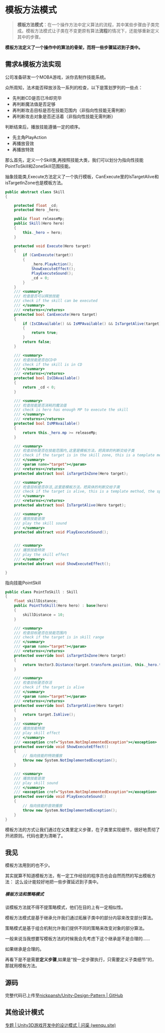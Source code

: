 # 模板方法模式

>**模板方法模式**：在一个操作方法中定义算法的流程，其中某些步骤由子类完成。模板方法模式让子类在不变更原有算法**流程**的情况下，还能够重新定义其中的步骤。

**模板方法定义了一个操作中的算法的骨架，而将一些步骤延迟到子类中。**



## 需求&模板方法实现

公司准备研发一个MOBA游戏，派你去制作技能系统。

众所周知，法术能否释放涉及一系列的检查，以下是策划罗列的一些点：

- 先判断CD是否已冷却完毕
- 再判断魔法值是否足够
- 再判断攻击目标是否在技能范围内（非指向性技能无需判断）
- 再判断攻击对象是否还活着（非指向性技能无需判断）

判断结束后，播放技能遵循一定的顺序。

- 先主角PlayAction
- 再播放音效
- 再播放特效

那么首先，定义一个Skill类,再按照技能大类，我们可以划分为指向性技能PointToSkill和ZoneSkill范围技能。

抽象技能类,Execute方法定义了一个执行模板，CanExecute里的IsTargetAlive和isTargetInZone也是模板方法。

```c#
public abstract class Skill
{

    protected float _cd;
    protected Hero _hero;

    public float releaseMp;
    public Skill(Hero hero)
    {
        this._hero = hero;
    }

    protected void Execute(Hero target)
    {
        if (CanExecute(target))
        {
            _hero.PlayAction();
            ShowExecuteEffect();
            PlayExecuteSound();
            _cd = 0;
        }
    }
    /// <summary>
    /// 检查是否可以释放技能
    /// check if the skill can be executed
    /// </summary>
    /// <returns></returns>
    protected bool CanExecute(Hero target)
    {
        if (IsCDAvailable() && IsMPAvailable() && IsTargetAlive(target) && isTargetInZone(target))
        {
            return true;
        }
        return false;
    }

    /// <summary>
    /// 检查技能是否在CD中
    /// check if the skill is in CD
    /// </summary>
    /// <returns></returns>
    protected bool IsCDAvailable()
    {
        return _cd < 0;
    }

    /// <summary>
    /// 检查技能是否消耗的魔法值
    /// check is hero has enough MP to execute the skill
    /// </summary>
    /// <returns></returns>
    protected bool IsMPAvailable()
    {
        return this._hero.mp >= releaseMp;
    }

    /// <summary>
    /// 检查目标是否在技能范围内,这里是模板方法，把具体的判断交给子类
    /// check if the target is in the skill zone, this is a template method, the specific check is delegated to the child class
    /// </summary>
    /// <param name="target"></param>
    /// <returns></returns>
    protected abstract bool isTargetInZone(Hero target);

    /// <summary>
    /// 检查目标是否存活,这里是模板方法，把具体的判断交给子类
    /// check if the target is alive, this is a template method, the specific check is delegated to the child class
    /// </summary>
    /// <returns></returns>
    protected abstract bool IsTargetAlive(Hero target);

    /// <summary>
    /// 播放技能音效
    /// play the skill sound
    /// </summary>
    protected abstract void PlayExecuteSound();


    /// <summary>
    /// 播放技能特效
    /// play the skill effect
    /// </summary>
    protected abstract void ShowExecuteEffect();

}
```

指向技能PointSkill

```c#
public class PointToSkill : Skill
{
    float skillDistance;
    public PointToSkill(Hero hero) : base(hero)
    {
        skillDistance = 10;
    }

    /// <summary>
    /// 检查目标是否在技能范围内
    /// check if the target is in skill range
    /// </summary>
    /// <param name="target"></param>
    /// <returns></returns>
    protected override bool isTargetInZone(Hero target)
    {
        return Vector3.Distance(target.transform.position, this._hero.transform.position) < skillDistance;
    }

    /// <summary>
    /// 检查目标是否存活
    /// check if the target is alive
    /// </summary>
    /// <param name="target"></param>
    /// <returns></returns>
    protected override bool IsTargetAlive(Hero target)
    {
        return target.IsAlive();
    }
    /// <summary>
    /// 播放技能特效
    /// play skill effect
    /// </summary>
    /// <exception cref="System.NotImplementedException"></exception>
    protected override void ShowExecuteEffect()
    {
        // 指向技能的特效播放
        throw new System.NotImplementedException();
    }

    /// <summary>
    /// 播放技能音效
    /// play skill sound
    /// </summary>
    /// <exception cref="System.NotImplementedException"></exception>
    protected override void PlayExecuteSound()
    {
        // 指向技能的音效播放
        throw new System.NotImplementedException();
    }
}
```



模板方法的方式让我们通过在父类里定义步骤，在子类里实现细节，很好地贯彻了开闭原则。代码也更为清晰了。







## 我见

模板方法用到的也不少。

其实就算不知道模板方法，有一定工作经验的程序员也会自然而然的写出模板方法：
这么设计能较好地把一些步骤延迟到子类中。

##### 模板方法和策略模式

谈模板方法就不得不提策略模式，他们在目的上有一定相似性。

模板方法模式是基于继承允许我们通过拓展子类中的部分内容来改变部分算法。

策略模式是基于组合机制允许我们提供不同的策略来改变对象的部分算法。

一般来说当我想要写模板方法的时候我会先考虑下这个继承是不是合理的……

如果继承是合理的。

再看下是不是需要**定义步骤**,如果是“按一定步骤执行，只需要定义子类细节”的，那就用模板方法。



## 源码

完整代码已上传至[nickpansh/Unity-Design-Pattern | GitHub](https://github.com/nickpansh/Unity-Design-Pattern)

## 其他设计模式

[专题 | Unity3D游戏开发中的设计模式 | 问渠 (wenqu.site)](https://wenqu.site/Unity-Design-Pattern.html)
